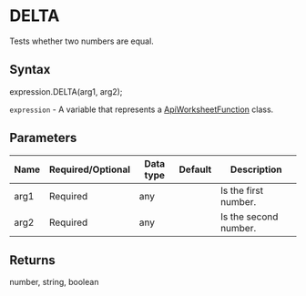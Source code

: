 # DELTA

Tests whether two numbers are equal.

## Syntax

expression.DELTA(arg1, arg2);

`expression` - A variable that represents a [ApiWorksheetFunction](../ApiWorksheetFunction.md) class.

## Parameters

| **Name** | **Required/Optional** | **Data type** | **Default** | **Description** |
| ------------- | ------------- | ------------- | ------------- | ------------- |
| arg1 | Required | any |  | Is the first number. |
| arg2 | Required | any |  | Is the second number. |

## Returns

number, string, boolean